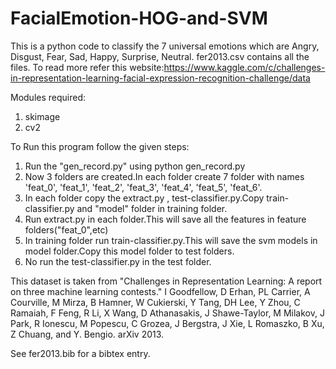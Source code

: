 # FacialEmotion-HOG-and-SVM

This is a python code to classify the 7 universal emotions which are Angry, Disgust, Fear, Sad, Happy, Surprise, Neutral.
fer2013.csv contains all the files. To read more refer this website:https://www.kaggle.com/c/challenges-in-representation-learning-facial-expression-recognition-challenge/data

Modules required:
1. skimage
2. cv2

To Run this program follow the given steps:
1. Run the "gen_record.py" using
      python gen_record.py
2. Now 3 folders are created.In each folder create 7 folder with names 'feat_0', 'feat_1', 'feat_2', 'feat_3', 'feat_4', 'feat_5', 'feat_6'.
3. In each folder copy the extract.py , test-classifier.py.Copy train-classifier.py and "model" folder in training folder.
4. Run extract.py in each folder.This will save all the features in feature folders("feat_0",etc)
5. In training folder run train-classifier.py.This will save the svm models in model folder.Copy this model folder to test folders. 
6. No run the test-classifier.py in the test folder.

This dataset is taken from 
"Challenges in Representation Learning: A report on three machine learning
contests." I Goodfellow, D Erhan, PL Carrier, A Courville, M Mirza, B
Hamner, W Cukierski, Y Tang, DH Lee, Y Zhou, C Ramaiah, F Feng, R Li,
X Wang, D Athanasakis, J Shawe-Taylor, M Milakov, J Park, R Ionescu,
M Popescu, C Grozea, J Bergstra, J Xie, L Romaszko, B Xu, Z Chuang, and
Y. Bengio. arXiv 2013.

See fer2013.bib for a bibtex entry.

